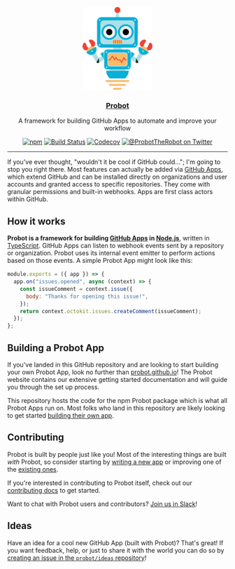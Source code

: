 <p align="center">
  <a href="https://probot.github.io"><img src="/static/robot.svg" width="160" alt="Probot's logo, a cartoon robot" /></a>
</p>
<h3 align="center"><a href="https://probot.github.io">Probot</a></h3>
<p align="center">A framework for building GitHub Apps to automate and improve your workflow<p>
<p align="center"><a href="https://npmjs.com/package/probot"><img src="https://badgen.net/npm/v/probot" alt="npm"></a> <a href="https://github.com/probot/probot/actions?query=workflow%3ACI"><img src="https://github.com/probot/probot/workflows/CI/badge.svg" alt="Build Status"></a> <a href="https://codecov.io/gh/probot/probot/"><img src="https://badgen.now.sh/codecov/c/github/probot/probot" alt="Codecov"></a> <a href="https://twitter.com/ProbotTheRobot"><img src="https://img.shields.io/twitter/follow/ProbotTheRobot.svg?style=social&logo=twitter&label=Follow" alt="@ProbotTheRobot on Twitter"></a>

---

If you've ever thought, "wouldn't it be cool if GitHub could…"; I'm going to stop you right there. Most features can actually be added via [GitHub Apps](https://docs.github.com/en/developers/apps), which extend GitHub and can be installed directly on organizations and user accounts and granted access to specific repositories. They come with granular permissions and built-in webhooks. Apps are first class actors within GitHub.

## How it works

**Probot is a framework for building [GitHub Apps](https://docs.github.com/en/developers/apps) in [Node.js](https://nodejs.org/)**, written in [TypeScript](https://www.typescriptlang.org/). GitHub Apps can listen to webhook events sent by a repository or organization. Probot uses its internal event emitter to perform actions based on those events. A simple Probot App might look like this:

```js
module.exports = ({ app }) => {
  app.on("issues.opened", async (context) => {
    const issueComment = context.issue({
      body: "Thanks for opening this issue!",
    });
    return context.octokit.issues.createComment(issueComment);
  });
};
```

## Building a Probot App

If you've landed in this GitHub repository and are looking to start building your own Probot App, look no further than [probot.github.io](https://probot.github.io/docs/)! The Probot website contains our extensive getting started documentation and will guide you through the set up process.

This repository hosts the code for the npm Probot package which is what all Probot Apps run on. Most folks who land in this repository are likely looking to get started [building their own app](https://probot.github.io/docs/).

## Contributing

Probot is built by people just like you! Most of the interesting things are built _with_ Probot, so consider starting by [writing a new app](https://probot.github.io/docs/) or improving one of the [existing ones](https://github.com/search?q=topic%3Aprobot-app&type=Repositories).

If you're interested in contributing to Probot itself, check out our [contributing docs](CONTRIBUTING.md) to get started.

Want to chat with Probot users and contributors? [Join us in Slack](https://probot-slackin.herokuapp.com/)!

## Ideas

Have an idea for a cool new GitHub App (built with Probot)? That's great! If you want feedback, help, or just to share it with the world you can do so by [creating an issue in the `probot/ideas` repository](https://github.com/probot/ideas/issues/new)!
